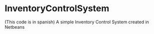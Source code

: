 # InventoryControlSystem
(This code is in spanish)
A simple Inventory Control System created in Netbeans
